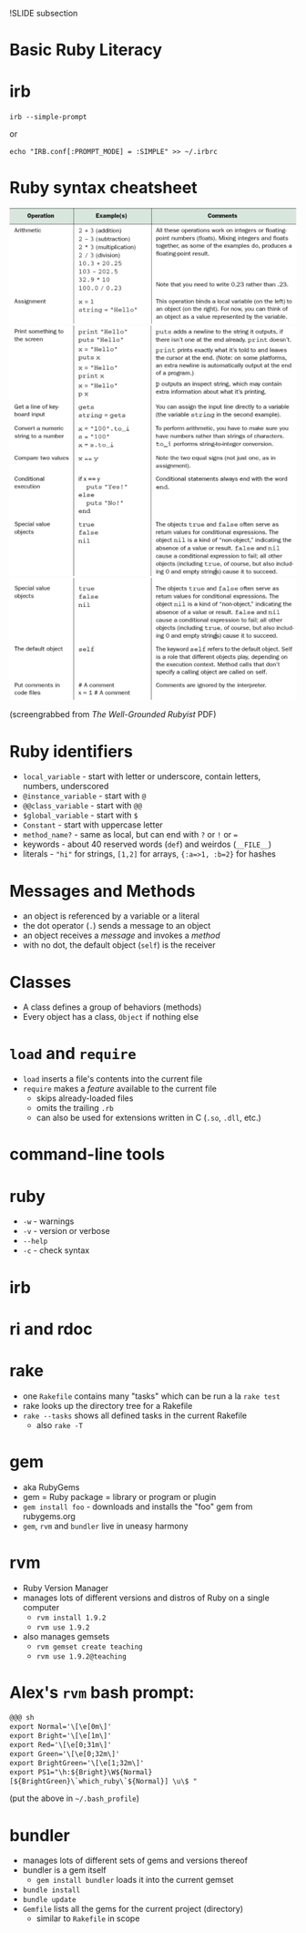!SLIDE subsection
# Basic Ruby Literacy


# irb

    irb --simple-prompt

or

    echo "IRB.conf[:PROMPT_MODE] = :SIMPLE" >> ~/.irbrc

# Ruby syntax cheatsheet

![cheatsheet](cheatsheet/cheatsheet1.png)
![cheatsheet](cheatsheet/cheatsheet2.png)
![cheatsheet](cheatsheet/cheatsheet3.png)

(screengrabbed from _The Well-Grounded Rubyist_ PDF)

# Ruby identifiers

* `local_variable` - start with letter or underscore, contain letters, numbers, underscored
* `@instance_variable` - start with `@`
* `@@class_variable` - start with `@@`
* `$global_variable` - start with `$`
* `Constant` - start with uppercase letter
* `method_name?` - same as local, but can end with `?` or `!` or `=`
* keywords - about 40 reserved words (`def`) and weirdos (`__FILE__`)
* literals - `"hi"` for strings, `[1,2]` for arrays, `{:a=>1, :b=2}` for hashes


# Messages and Methods

* an object is referenced by a variable or a literal
* the dot operator (`.`) sends a message to an object
* an object receives a *message* and invokes a *method*
* with no dot, the default object (`self`) is the receiver

# Classes

* A class defines a group of behaviors (methods)
* Every object has a class, `Object` if nothing else



# `load` and `require`


* `load` inserts a file's contents into the current file
* `require` makes a *feature* available to the current file
  * skips already-loaded files
  * omits the trailing `.rb`
  * can also be used for extensions written in C (`.so`, `.dll`, etc.)

<!SLIDE subsection>
# command-line tools

# ruby

* `-w` - warnings
* `-v` - version or verbose
* `--help`
* `-c` - check syntax

# irb

# ri and rdoc

# rake

* one `Rakefile` contains many "tasks" which can be run a la `rake test`
* rake looks up the directory tree for a Rakefile
* `rake --tasks` shows all defined tasks in the current Rakefile
  * also `rake -T`

# gem

* aka RubyGems
* gem = Ruby package = library or program or plugin
* `gem install foo` - downloads and installs the "foo" gem from rubygems.org
* `gem`, `rvm` and `bundler` live in uneasy harmony

# rvm

* Ruby Version Manager
* manages lots of different versions and distros of Ruby on a single computer
  * `rvm install 1.9.2`
  * `rvm use 1.9.2`
* also manages gemsets
  * `rvm gemset create teaching`
  * `rvm use 1.9.2@teaching`

# Alex's `rvm` bash prompt:

    @@@ sh
    export Normal='\[\e[0m\]'
    export Bright='\[\e[1m\]'
    export Red='\[\e[0;31m\]'
    export Green='\[\e[0;32m\]'
    export BrightGreen='\[\e[1;32m\]'
    export PS1="\h:${Bright}\W${Normal} [${BrightGreen}\`which_ruby\`${Normal}] \u\$ "

(put the above in `~/.bash_profile`)

# bundler

* manages lots of different sets of gems and versions thereof
* bundler is a gem itself
  * `gem install bundler` loads it into the current gemset
* `bundle install`
* `bundle update`
* `Gemfile` lists all the gems for the current project (directory)
  * similar to `Rakefile` in scope


